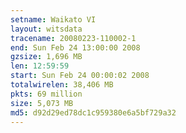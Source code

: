 ```yaml
---
setname: Waikato VI
layout: witsdata
tracename: 20080223-110002-1
end: Sun Feb 24 13:00:00 2008
gzsize: 1,696 MB
len: 12:59:59
start: Sun Feb 24 00:00:02 2008
totalwirelen: 38,406 MB
pkts: 69 million
size: 5,073 MB
md5: d92d29ed78dc1c959380e6a5bf729a32
---
```

